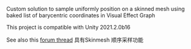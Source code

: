 Custom solution to sample uniformly position on a skinned mesh using baked list of barycentric coordinates in Visual Effect Graph

This project is compatible with Unity 2021.2.0b16

See also this [forum thread](https://forum.unity.com/threads/uniform-distribution-with-skinned-mesh-sampling.1188571/)
具有Skinmesh 顺序采样功能
